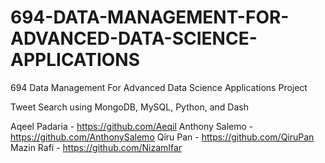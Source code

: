 # 694-DATA-MANAGEMENT-FOR-ADVANCED-DATA-SCIENCE-APPLICATIONS
694 Data Management For Advanced Data Science Applications Project

Tweet Search using MongoDB, MySQL, Python, and Dash

Aqeel Padaria - https://github.com/Aeqil
Anthony Salemo - https://github.com/AnthonySalemo
Qiru Pan - https://github.com/QiruPan
Mazin Rafi - https://github.com/NizamIfar
